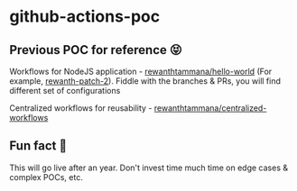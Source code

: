 # github-actions-poc

## Previous POC for reference 😝

Workflows for NodeJS application - [rewanthtammana/hello-world](https://github.com/rewanthtammana/hello-world) (For example, [rewanth-patch-2](https://github.com/rewanthtammana/hello-world/blob/rewanthtammana-patch-2/.github/workflows/runner.yml)). Fiddle with the branches & PRs, you will find different set of configurations

Centralized workflows for reusability - [rewanthtammana/centralized-workflows](https://github.com/rewanthtammana/centralized-workflows)

## Fun fact  🚀

This will go live after an year. Don't invest time much time on edge cases & complex POCs, etc.
